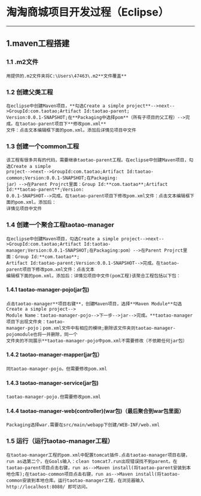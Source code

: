 # 淘淘商城项目开发过程（Eclipse）
* * *
## 1.maven工程搭建
### 1.1 .m2文件
	用提供的.m2文件夹将C:\Users\47463\.m2**文件覆盖**
### 1.2 创建父类工程
	在eclipse中创建Maven项目，**勾选Create a simple project**-->next-->GroupId:com.taotao;Artifact Id:taotao-parent;
	Version:0.0.1-SNAPSHOT;在**Packaging中选择pom**（所有子项目的父工程）-->完成。在taotao-parent项目下**修改pom.xml**
	文件：点击文本编辑框下面的pom.xml。添加后详情见项目中文件
### 1.3 创建一个common工程
	该工程有很多共有的代码，需要继承taotao-parent工程。在eclipse中创建Maven项目，勾选Create a simple 
	project-->next-->GroupId:com.taotao;Artifact Id:taotao-common;Version:0.0.1-SNAPSHOT;在Packaging:
	jar）-->在Parent Projrct里面：Group Id:**com.taotao**;Artifact Id:**taotao-parent**;Version:
	0.0.1-SNAPSHOT-->完成。在taotao-parent项目下修改pom.xml文件：点击文本编辑框下面的pom.xml。添加后：
	详情见项目中文件

### 1.4 创建一个聚合工程taotao-manager
	在eclipse中创建Maven项目，勾选Create a simple project-->next-->GroupId:com.taotao;Artifact Id:taotao-
	manager;Version:0.0.1-SNAPSHOT;在Packaging:pom）-->在Parent Projrct里面：Group Id:**com.taotao**;
	Artifact Id:taotao-parent;Version:0.0.1-SNAPSHOT-->完成。在taotao-parent项目下修改pom.xml文件：点击文本
	编辑框下面的pom.xml。添加后：详情见项目中文件(pom工程)该聚合工程包括以下包：
#### 1.4.1 taotao-manager-pojo(jar包)
	点击taotao-manager**项目右键**，创建Maven项目，选择**Maven Module**勾选Create a simple project-->
	Module Name：taotao-manager-pojo-->下一步-->jar-->完成。**taotao-manager项目下出现文件夹：taotao-
	manager-pojo；pom.xml文件中有相应的模块;删除该文件夹则taotao-manager-pojomodule也将一并删除，同一个
	文件夹的不同展示**taotao-manager-pojo中pom.xml不需要修改（不依赖任何jar包）
#### 1.4.2 taotao-manager-mapper(jar包）
	同taotao-manager-pojo。但需要修改pom.xml
#### 1.4.3 taotao-manager-service(jar包)
	taotao-manager-pojo.但需要修改pom.xml
#### 1.4.4 taotao-manager-web(controller)(war包)（最后聚合到war包里面）
	Packaging选择war.需要在src/main/webapp下创建/WEB-INF/web.xml

### 1.5 运行（运行taotao-manager工程）
	在taotao-manager工程的pom.xml中配置tomcat插件.点击taotao-manager项目右键，run as选第二个，在Goals输入：clean tomcat7.run出现错误找不到parent。在taotao-parent项目点击右键，run as-->Maven install(将taotao-parent安装到本地仓库);在taotao-common项目点击右键，run as-->Maven install(将taotao-common安装到本地仓库。运行taotao-manager工程，在浏览器输入http://localhost:8080/ 即可访问。
